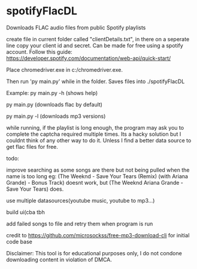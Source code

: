 # spotifyFlacDL
Downloads FLAC audio files from public Spotify playlists



create file in current folder called "clientDetails.txt", in there on a seperate line copy your client id and secret. Can be made for free using a spotify account.
Follow this guide: https://developer.spotify.com/documentation/web-api/quick-start/

Place chromedriver.exe in c:/chromedriver.exe.

Then run 'py main.py' while in the folder. Saves files into ./spotifyFlacDL

Example:
py main.py -h (shows help)

py main.py (downloads flac by default)

py main.py -l (downloads mp3 versions)

while running, if the playlist is long enough, the program may ask you to complete the captcha required multiple times. Its a hacky solution but I couldnt think of any other way to do it. Unless I find a better data source to get flac files for free. 

todo:

improve searching as some songs are there but not being pulled when the name is too long eg: (The Weeknd - Save Your Tears (Remix) (with Ariana Grande) - Bonus Track) doesnt work, but (The Weeknd Ariana Grande - Save Your Tears) does.

use multiple datasources(youtube music, youtube to mp3...)

build ui(cba tbh

add failed songs to file and retry them when program is run


credit to https://github.com/microsockss/free-mp3-download-cli for initial code base

Disclaimer: This tool is for educational purposes only, I do not condone downloading content in violation of DMCA.

